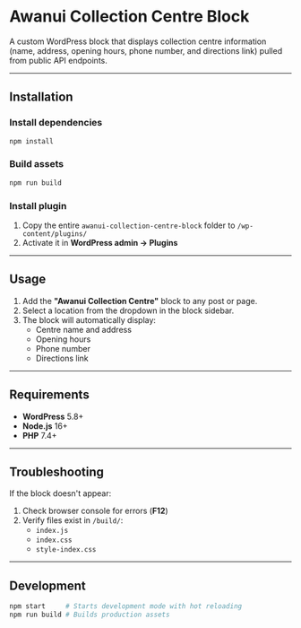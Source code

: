 # Awanui Collection Centre Block

A custom WordPress block that displays collection centre information (name, address, opening hours, phone number, and directions link) pulled from public API endpoints.

---

## Installation

### Install dependencies
```bash
npm install
```

### Build assets
```bash
npm run build
```

### Install plugin
1. Copy the entire `awanui-collection-centre-block` folder to `/wp-content/plugins/`
2. Activate it in **WordPress admin → Plugins**

---

## Usage
1. Add the **"Awanui Collection Centre"** block to any post or page.
2. Select a location from the dropdown in the block sidebar.
3. The block will automatically display:
   - Centre name and address
   - Opening hours
   - Phone number
   - Directions link

---

## Requirements
- **WordPress** 5.8+
- **Node.js** 16+
- **PHP** 7.4+

---

## Troubleshooting
If the block doesn't appear:
1. Check browser console for errors (**F12**)
2. Verify files exist in `/build/`:
   - `index.js`
   - `index.css`
   - `style-index.css`

---

## Development
```bash
npm start     # Starts development mode with hot reloading
npm run build # Builds production assets
```

